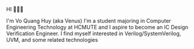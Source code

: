 HI 👋👋👋

<a>I'm Vo Quang Huy (aka Venus)</a>
<a>I'm a student majoring in Computer Engineering Technology at HCMUTE and I aspire to become an IC Design Verification Engineer. I find myself interested in Verilog/SystemVerilog, UVM, and some related technologies</a>

